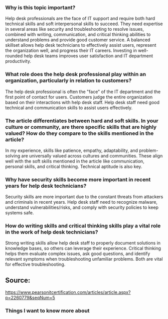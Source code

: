 ### Why is this topic important?
Help desk professionals are the face of IT support and require both hard technical skills and soft interpersonal skills to succeed. They need expertise in several areas like security and troubleshooting to resolve issues, combined with writing, communication, and critical thinking abilities to understand problems and provide good customer service. A balanced skillset allows help desk technicians to effectively assist users, represent the organization well, and progress their IT careers. Investing in well-rounded help desk teams improves user satisfaction and IT department productivity.


### What role does the help desk professional play within an organization, particularly in relation to customers?
The help desk professional is often the "face" of the IT department and the first point of contact for users. Customers judge the entire organization based on their interactions with help desk staff. Help desk staff need good technical and communication skills to assist users effectively.

### The article differentiates between hard and soft skills. In your culture or community, are there specific skills that are highly valued? How do they compare to the skills mentioned in the article?
In my experience, skills like patience, empathy, adaptability, and problem-solving are universally valued across cultures and communities. These align well with the soft skills mentioned in the article like communication, personal skills, and critical thinking. Technical aptitude is also key.

### Why have security skills become more important in recent years for help desk technicians?
Security skills are more important due to the constant threats from attackers and criminals in recent years. Help desk staff need to recognize malware, understand vulnerabilities/risks, and comply with security policies to keep systems safe.

### How do writing skills and critical thinking skills play a vital role in the work of help desk technicians?
Strong writing skills allow help desk staff to properly document solutions in knowledge bases, so others can leverage their experience. Critical thinking helps them evaluate complex issues, ask good questions, and identify relevant symptoms when troubleshooting unfamiliar problems. Both are vital for effective troubleshooting.

## Source: 
https://www.pearsonitcertification.com/articles/article.aspx?p=2260779&seqNum=5

### Things I want to know more about
